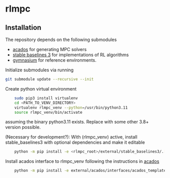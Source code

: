 # rlmpc


## Installation

The repository depends on the following submodules
- [acados](https://docs.acados.org/index.html) for generating MPC solvers
- [stable baselines 3](https://stable-baselines3.readthedocs.io/en/master/) for implementations of RL algorithms
- [gymnasium](https://gymnasium.farama.org/) for reference environments.

Initialize submodules via running
``` bash
git submodule update --recursive --init
```

Create python virtual environment

``` bash
    sudo pip3 install virtualenv
    cd <PATH_TO_VENV_DIRECTORY>
    virtualenv rlmpc_venv --python=/usr/bin/python3.11
    source rlmpc_venv/bin/activate
```

assuming the binary python3.11 exists. Replace with some other 3.8+ version possible.


(Necessary for development?): With (rlmpc_venv) active, install stable_baselines3 with optional dependencies and make it editable

``` bash
    python -m pip install -e <rlmpc_root>/external/stable_baselines3/.[extra,tests,docs]
```


Install acados interface to rlmpc_venv following the instructions in [acados](https://docs.acados.org/python_interface/index.html)

``` bash
    python -m pip install -e external/acados/interfaces/acados_template/

```